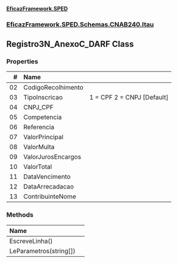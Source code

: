 #### [EficazFramework.SPED](EficazFrameworkSPED.md 'EficazFramework SPED')
### [EficazFramework.SPED.Schemas.CNAB240.Itau](EficazFramework.SPED.Schemas.CNAB240.Itau.md 'EficazFramework.SPED.Schemas.CNAB240.Itau')

## Registro3N_AnexoC_DARF Class
### Properties

| # | Name | |
| ---: | :--- | :--- |
| 02 | CodigoRecolhimento |  |
| 03 | TipoInscricao | 1 = CPF            2 = CNPJ [Default] |
| 04 | CNPJ_CPF |  |
| 05 | Competencia |  |
| 06 | Referencia |  |
| 07 | ValorPrincipal |  |
| 08 | ValorMulta |  |
| 09 | ValorJurosEncargos |  |
| 10 | ValorTotal |  |
| 11 | DataVencimento |  |
| 12 | DataArrecadacao |  |
| 13 | ContribuinteNome |  |
### Methods

| Name | |
| :--- | :--- |
| EscreveLinha() |  |
| LeParametros(string[]) |  |
